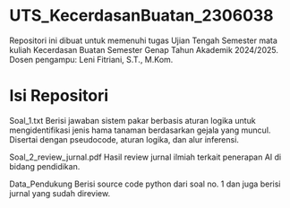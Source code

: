 # UTS_KecerdasanBuatan_2306038

Repositori ini dibuat untuk memenuhi tugas Ujian Tengah Semester mata kuliah Kecerdasan Buatan Semester Genap Tahun Akademik 2024/2025. Dosen pengampu: Leni Fitriani, S.T., M.Kom.

# Isi Repositori

Soal_1.txt
Berisi jawaban sistem pakar berbasis aturan logika untuk mengidentifikasi jenis hama tanaman berdasarkan gejala yang muncul. Disertai dengan pseudocode, aturan logika, dan alur inferensi.

Soal_2_review_jurnal.pdf
Hasil review jurnal ilmiah terkait penerapan AI di bidang pendidikan.

Data_Pendukung
Berisi source code python dari soal no. 1 dan juga berisi jurnal yang sudah direview.

